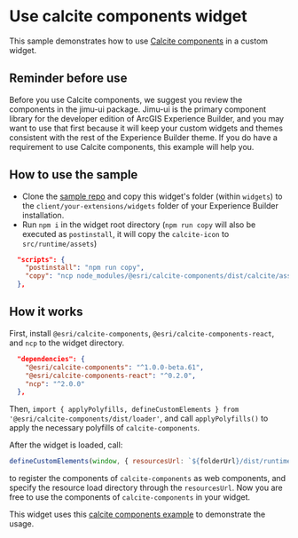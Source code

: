 # Use calcite components widget

This sample demonstrates how to use [Calcite components](https://developers.arcgis.com/calcite-design-system/components/) in a custom widget.

## Reminder before use

Before you use Calcite components, we suggest you review the components in the jimu-ui package. Jimu-ui is the primary component library for the developer edition of ArcGIS Experience Builder, and you may want to use that first because it will keep your custom widgets and themes consistent with the rest of the Experience Builder theme. If you do have a requirement to use Calcite components, this example will help you.

## How to use the sample

* Clone the [sample repo](https://github.com/esri/arcgis-experience-builder-sdk-resources) and copy this widget's folder (within `widgets`) to the `client/your-extensions/widgets` folder of your Experience Builder installation.
* Run `npm i` in the widget root directory (`npm run copy` will also be executed as `postinstall`, it will copy the `calcite-icon` to `src/runtime/assets`)

```json
  "scripts": {
    "postinstall": "npm run copy",
    "copy": "ncp node_modules/@esri/calcite-components/dist/calcite/assets/ ./src/runtime/assets/"
  },
```

## How it works

First, install `@esri/calcite-components`, `@esri/calcite-components-react`, and `ncp` to the widget directory.

```json
  "dependencies": {
    "@esri/calcite-components": "^1.0.0-beta.61",
    "@esri/calcite-components-react": "^0.2.0",
    "ncp": "^2.0.0"
  },
```

Then, `import { applyPolyfills, defineCustomElements } from '@esri/calcite-components/dist/loader'`, and call `applyPolyfills()` to apply the necessary polyfills of `calcite-components`.

After the widget is loaded, call:

```js
defineCustomElements(window, { resourcesUrl: `${folderUrl}/dist/runtime/` })
```

to register the components of `calcite-components` as web components, and specify the resource load directory through the `resourcesUrl`. Now you are free to use the components of `calcite-components` in your widget.

This widget uses this [calcite components example](https://github.com/Esri/calcite-components-examples/tree/master/react) to demonstrate the usage.
